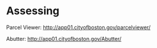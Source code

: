 # Assessing

Parcel Viewer: http://app01.cityofboston.gov/parcelviewer/

Abutter: http://app01.cityofboston.gov/Abutter/
